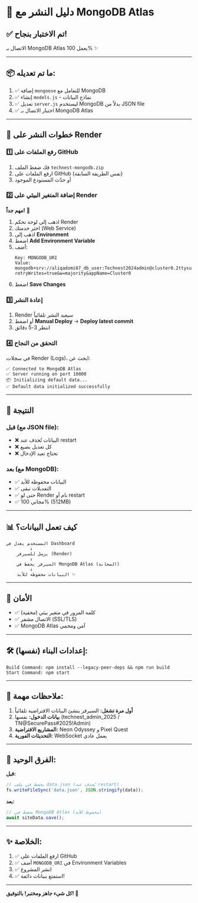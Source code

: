 # 🚀 دليل النشر مع MongoDB Atlas

## ✅ تم الاختبار بنجاح!

الاتصال بـ MongoDB Atlas يعمل 100% ✨

---

## 📦 ما تم تعديله:

1. ✅ إضافة `mongoose` للتعامل مع MongoDB
2. ✅ إنشاء `models.js` - نماذج البيانات
3. ✅ تعديل `server.js` ليستخدم MongoDB بدلاً من JSON file
4. ✅ اختبار الاتصال بـ MongoDB Atlas

---

## 🎯 خطوات النشر على Render

### 1️⃣ رفع الملفات على GitHub

1. فك ضغط الملف `technest-mongodb.zip`
2. ارفع الملفات على GitHub (نفس الطريقة السابقة)
3. أو حدّث المستودع الموجود

### 2️⃣ إضافة المتغير البيئي على Render

**مهم جداً!** 🔑

1. اذهب إلى لوحة تحكم Render
2. اختر خدمتك (Web Service)
3. اذهب إلى **Environment**
4. اضغط **Add Environment Variable**
5. أضف:
   ```
   Key: MONGODB_URI
   Value: mongodb+srv://aliqadomi67_db_user:Technest2024admin@cluster0.2ttysuy.mongodb.net/technest?retryWrites=true&w=majority&appName=Cluster0
   ```
6. اضغط **Save Changes**

### 3️⃣ إعادة النشر

1. Render سيعيد النشر تلقائياً
2. أو اضغط **Manual Deploy** → **Deploy latest commit**
3. انتظر 3-5 دقائق

### 4️⃣ التحقق من النجاح

في سجلات Render (Logs)، ابحث عن:
```
✅ Connected to MongoDB Atlas
✅ Server running on port 10000
📦 Initializing default data...
✅ Default data initialized successfully
```

---

## 🎉 النتيجة

### قبل (مع JSON file):
- ❌ البيانات تُحذف عند restart
- ❌ كل تعديل يضيع
- ❌ تحتاج تعيد الإدخال

### بعد (مع MongoDB):
- ✅ البيانات محفوظة للأبد
- ✅ التعديلات تبقى
- ✅ حتى لو Render نام أو restart
- ✅ مجاني 100% (512MB)

---

## 📊 كيف تعمل البيانات؟

```
المستخدم يعدل في Dashboard
         ↓
    يرسل للسيرفر (Render)
         ↓
    السيرفر يحفظ في MongoDB Atlas (السحابة)
         ↓
    البيانات محفوظة للأبد ✨
```

---

## 🔐 الأمان

- ✅ كلمة المرور في متغير بيئي (مخفية)
- ✅ الاتصال مشفر (SSL/TLS)
- ✅ MongoDB Atlas آمن ومحمي

---

## 🛠️ إعدادات البناء (نفسها):

```
Build Command: npm install --legacy-peer-deps && npm run build
Start Command: npm start
```

---

## 📝 ملاحظات مهمة:

1. **أول مرة تشغل:** السيرفر ينشئ البيانات الافتراضية تلقائياً
2. **بيانات الدخول:** نفسها (technest_admin_2025 / TN@SecurePass#2025!Admin)
3. **المشاريع الافتراضية:** Neon Odyssey و Pixel Quest
4. **التحديثات الفورية:** WebSocket يعمل عادي

---

## 🎯 الفرق الوحيد:

**قبل:** 
```javascript
// يحفظ في ملف data.json (يُحذف عند restart)
fs.writeFileSync('data.json', JSON.stringify(data));
```

**بعد:**
```javascript
// يحفظ في MongoDB Atlas (محفوظ للأبد)
await siteData.save();
```

---

## ✨ الخلاصة:

1. ✅ ارفع الملفات على GitHub
2. ✅ أضف `MONGODB_URI` في Environment Variables
3. ✅ انشر المشروع
4. ✅ استمتع ببيانات دائمة!

---

**كل شيء جاهز ومختبر! بالتوفيق! 🚀**

